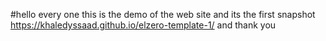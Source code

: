 #hello every one 
this is the demo of the web site and its the first snapshot
https://khaledyssaad.github.io/elzero-template-1/
and thank you
